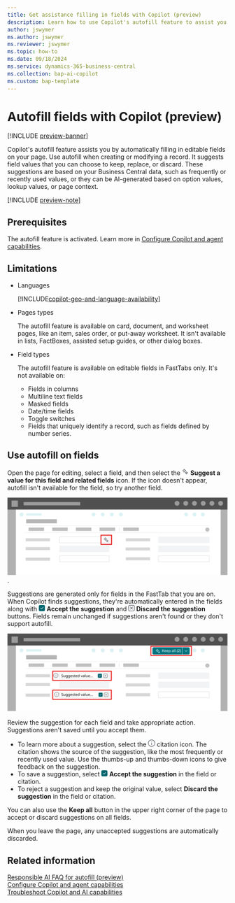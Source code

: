 ```yaml
---
title: Get assistance filling in fields with Copilot (preview)
description: Learn how to use Copilot's autofill feature to assist you in filling in fields on card and document pages.
author: jswymer
ms.author: jswymer
ms.reviewer: jswymer
ms.topic: how-to
ms.date: 09/18/2024
ms.service: dynamics-365-business-central
ms.collection: bap-ai-copilot
ms.custom: bap-template
---
```


# Autofill fields with Copilot (preview)

[!INCLUDE [preview-banner](~/../shared-content/shared/preview-includes/preview-banner.md)]

Copilot's autofill feature assists you by automatically filling in editable fields on your page. Use autofill when creating or modifying a record. It suggests field values that you can choose to keep, replace, or discard. These suggestions are based on your Business Central data, such as frequently or recently used values, or they can be AI-generated based on option values, lookup values, or page context.

[!INCLUDE [preview-note](~/../shared-content/shared/preview-includes/production-ready-preview-dynamics365.md)]

<!--
## Supported languages

[!INCLUDE[copilot-geo-and-language-availability](includes/copilot-language-support.md)]
-->
## Prerequisites

The autofill feature is activated. Learn more in [Configure Copilot and agent capabilities](enable-ai.md).

## Limitations

- Languages

  [!INCLUDE[copilot-geo-and-language-availability](includes/copilot-language-support.md)]

- Pages types

  The autofill feature is available on card, document, and worksheet pages, like an item, sales order, or put-away worksheet. It isn't available in lists, FactBoxes, assisted setup guides, or other dialog boxes.
- Field types

  The autofill feature is available on editable fields in FastTabs only. It's not available on:

  - Fields in columns
  - Multiline text fields
  - Masked fields
  - Date/time fields
  - Toggle switches
  - Fields that uniquely identify a record, such as fields defined by number series.

## Use autofill on fields

<!--Start by opening the page for editing. Copilot is available only on specific editable fields on a page. To check whether it's available on a field, select the field. If the ![Shows the Copilot icon for generating suggestions for field values.](media/copilot-star-unfilled.png) **Suggest a value for this field and related fields** icon appears, Copilot is available. Select the icon to get suggestions.-->

Open the page for editing, select a field, and then select the ![Shows the Copilot icon for generating suggestions for field values.](media/copilot-star-unfilled.png) **Suggest a value for this field and related fields** icon. If the icon doesn't appear, autofill isn't available for the field, so try another field.

![Shows a card page with a Copilot icon for generating suggestions for field values.](media/autofill-field.svg).

Suggestions are generated only for fields in the FastTab that you are on. When Copilot finds suggestions, they're automatically entered in the fields along with ![Shows the accept button for a Copilot suggestion](media/autofill-accept.png) **Accept the suggestion** and ![Shows the discard button for a Copilot suggestion](media/autofill-discard.png) **Discard the suggestion** buttons. Fields remain unchanged if suggestions aren't found or they don't support autofill.

![Shows a suggested field with the accept and discard buttons.](media/autofill-suggested-value-field.svg)

Review the suggestion for each field and take appropriate action. Suggestions aren't saved until you accept them.

- To learn more about a suggestion, select the ![Shows the details icon for a suggestion](media/autofill-info.png) citation icon. The citation shows the source of the suggestion, like the most frequently or recently used value. Use the thumbs-up and thumbs-down icons to give feedback on the suggestion.
- To save a suggestion, select ![Shows the accept button for a Copilot suggestion](media/autofill-accept.png) **Accept the suggestion** in the field or citation.
- To reject a suggestion and keep the original value, select **Discard the suggestion** in the field or citation.

You can also use the **Keep all** button in the upper right corner of the page to accept or discard suggestions on all fields.

When you leave the page, any unaccepted suggestions are automatically discarded.

<!--The first time you use Copilot, you're asked to accept the terms to continue.-->

## Related information

[Responsible AI FAQ for autofill (preview)](faqs-autofill.md)  
[Configure Copilot and agent capabilities](enable-ai.md)  
[Troubleshoot Copilot and AI capabilities](ai-copilot-troubleshooting.md)  
